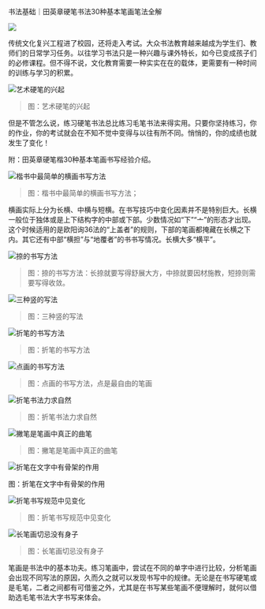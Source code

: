 书法基础｜田英章硬笔书法30种基本笔画笔法全解

![](../_resources/cb73f88356d74c81b15dc9aa891f00d1.png)

传统文化复兴工程进了校园，还将走入考试。大众书法教育越来越成为学生们、教师们的日常学习任务。以往学习书法只是一种兴趣与课外特长，如今已变成孩子们的必修课程。但不得不说，文化教育需要一种实实在在的载体，更需要有一种时间的训练与学习的积累。


![艺术硬笔的兴起](../_resources/6dc22c9a56ac4bb288ae11a36664c990.png)
> 图：艺术硬笔的兴起

但是不管怎么说，练习硬笔书法总比练习毛笔书法来得实用。只要你坚持练习，你的作业，你的考试就会在不知不觉中变得与以往有所不同。悄悄的，你的成绩也就发生了变化！

附：田英章硬笔楷30种基本笔画书写经验介绍。


![楷书中最简单的横画书写方法](../_resources/5e4bb929b3a84c15b87484219a7c2776.png)
> 图：楷书中最简单的横画书写方法；

横画实际上分为长横、中横与短横。在书写技巧中变化因素并不是特别巨大。长横一般位于独体或是上下结构字的中部或下部。少数情况如“下”“亠”的形态才出现。这个时候适用的是欧阳询36法的“上盖者”的规则，下部的笔画都掩藏在长横之下内。其它还有中部“横担”与“地覆者”的书书写情况。长横大多“横平”。

![捺的书写方法](../_resources/d176add3e70942e6b0c771675107c913.png)
> 图：捺的书写方法：长捺就要写得舒展大方，中捺就要因材施教，短捺则需要写得收敛。

![三种竖的写法](../_resources/ef3dd010a0f7467c8f81e3f3253a6165.png) 
> 图：三种竖的写法


![折笔的书写方法](../_resources/85248808de7b402096ee459a5133a348.png) 
> 图：折笔的书写方法


![点画的书写方法](../_resources/bb126e1093264804910da8692155dd5e.png) 
> 图：点画的书写方法，点是最自由的笔画

![折笔书法力求自然](../_resources/33509a510b6c40c89674e7c02a232c52.png) 
> 图：折笔书法力求自然

![撇笔是笔画中真正的曲笔](../_resources/0f7c99ddb3b6408da3526859771d8380.png)

> 图：撇笔是笔画中真正的曲笔

![折笔在文字中有骨架的作用](../_resources/1a714bda93784da1812af2d962e64b56.png)

图：折笔在文字中有骨架的作用

![折笔书写规范中见变化](../_resources/6b71e3b32b2544199f4b90a69c274e6e.png) 
> 图：折笔书写规范中见变化

![长笔画切忌没有身子](../_resources/bffa07e3539942c0a423b6334582ff3e.png) 
> 图：长笔画切忌没有身子

笔画是书法中的基本功夫。练习笔画中，尝试在不同的单字中进行比较，分析笔画会出现不同写法的原因，久而久之就可以发现书写中的规律。无论是在书写硬笔或是毛笔，二者之间都有可借鉴之外，尤其是在书写某些笔画不便理解时，就何以借助选毛笔书法大字书写来体会。